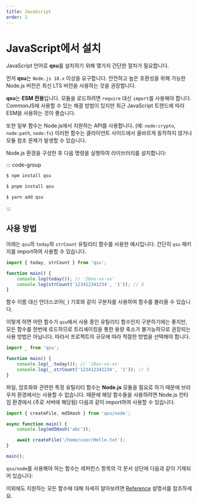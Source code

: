 ```yaml
---
title: JavaScript
order: 1
---
```


# JavaScript에서 설치 <Lang js />

JavaScript 언어로 **qsu**를 설치하기 위해 몇가지 간단한 절차가 필요합니다.

먼저 **qsu**는 `Node.js 18.x` 이상을 요구합니다. 안전하고 높은 호환성을 위해 가능한 Node.js 버전은 최신 LTS 버전을 사용하는 것을 권장합니다.

**qsu**는 **ESM 전용**입니다. 모듈을 로드하려면 `require` 대신 `import`를 사용해야 합니다. CommonJS에 사용할 수 있는 해결 방법이 있지만 최근 JavaScript 트렌드에 따라 ESM을 사용하는 것이 좋습니다.

또한 일부 함수는 Node.js에서 지원하는 API를 사용합니다. (예: `node:crypto`, `node:path`, `node:fs`) 이러한 함수는 클라이언트 사이드에서 올바르게 동작하지 않거나 모듈 참조 문제가 발생할 수 있습니다.

Node.js 환경을 구성한 후 다음 명령을 실행하여 라이브러리를 설치합니다:

::: code-group

```bash [npm]
$ npm install qsu
```

```bash [pnpm]
$ pnpm install qsu
```

```bash [yarn]
$ yarn add qsu
```

:::

## 사용 방법

아래는 `qsu`의 `today`와 `strCount` 유틸리티 함수를 사용한 예시입니다. 간단히 `qsu` 패키지를 import하여 사용할 수 있습니다.

```javascript
import { today, strCount } from 'qsu';

function main() {
	console.log(today()); // '20xx-xx-xx'
	console.log(strCount('123412341234', '1')); // 3
}
```

함수 이름 대신 언더스코어(`_`) 기호와 같이 구분자를 사용하여 함수를 불러올 수 있습니다.

이렇게 하면 어떤 함수가 `qsu`에서 사용 중인 유틸리티 함수인지 구분하기에는 좋지만, 모든 함수를 한번에 로드하므로 트리셰이킹을 통한 용량 축소가 불가능하므로 권장되는 사용 방법은 아닙니다. 따라서 프로젝트의 규모에 따라 적절한 방법을 선택해야 합니다.

```javascript
import _ from 'qsu';

function main() {
	console.log(_.today()); // '20xx-xx-xx'
	console.log(_.strCount('123412341234', '1')); // 3
}
```

파일, 암호화와 관련한 특정 유틸리티 함수는 **Node.js** 모듈을 필요로 하기 때문에 브라우저 환경에서는 사용할 수 없습니다. 때문에 해당 함수들을 사용하려면 Node.js 런타임 환경에서 (주로 서버에 해당됨) 다음과 같이 import하여 사용할 수 있습니다.

```javascript
import { createFile, md5Hash } from 'qsu/node';

async function main() {
	console.log(md5Hash('abc'));

	await createFile('/home/user/Hello.txt');
}

main();
```

`qsu/node`를 사용해야 하는 함수는 레퍼런스 항목의 각 문서 상단에 다음과 같이 기재되어 있습니다:

<NodeRequired ko />

이외에도 지원하는 모든 함수에 대해 자세히 알아보려면 [Reference](/ko/reference/index.md) 설명서를 참조하세요.
